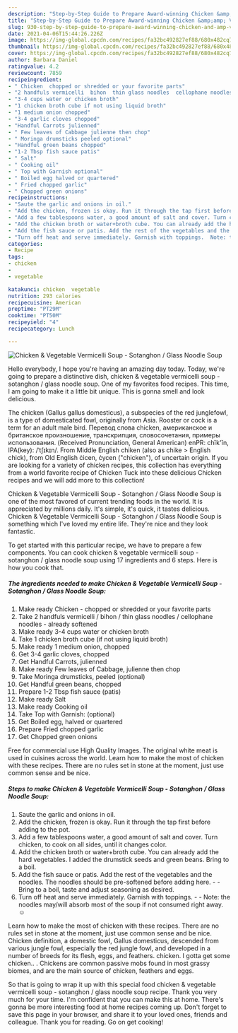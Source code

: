 ```yaml
---
description: "Step-by-Step Guide to Prepare Award-winning Chicken &amp;amp; Vegetable Vermicelli Soup - Sotanghon / Glass Noodle Soup"
title: "Step-by-Step Guide to Prepare Award-winning Chicken &amp;amp; Vegetable Vermicelli Soup - Sotanghon / Glass Noodle Soup"
slug: 930-step-by-step-guide-to-prepare-award-winning-chicken-and-amp-vegetable-vermicelli-soup-sotanghon-glass-noodle-soup
date: 2021-04-06T15:44:26.226Z
image: https://img-global.cpcdn.com/recipes/fa32bc492827ef88/680x482cq70/chicken-vegetable-vermicelli-soup-sotanghon-glass-noodle-soup-recipe-main-photo.jpg
thumbnail: https://img-global.cpcdn.com/recipes/fa32bc492827ef88/680x482cq70/chicken-vegetable-vermicelli-soup-sotanghon-glass-noodle-soup-recipe-main-photo.jpg
cover: https://img-global.cpcdn.com/recipes/fa32bc492827ef88/680x482cq70/chicken-vegetable-vermicelli-soup-sotanghon-glass-noodle-soup-recipe-main-photo.jpg
author: Barbara Daniel
ratingvalue: 4.2
reviewcount: 7859
recipeingredient:
- " Chicken  chopped or shredded or your favorite parts"
- "2 handfuls vermicelli  bihon  thin glass noodles  cellophane noodles  already softened"
- "3-4 cups water or chicken broth"
- "1 chicken broth cube if not using liquid broth"
- "1 medium onion chopped"
- "3-4 garlic cloves chopped"
- "Handful Carrots julienned"
- " Few leaves of Cabbage julienne then chop"
- " Moringa drumsticks peeled optional"
- "Handful green beans chopped"
- "1-2 Tbsp fish sauce patis"
- " Salt"
- " Cooking oil"
- " Top with Garnish optional"
- " Boiled egg halved or quartered"
- " Fried chopped garlic"
- " Chopped green onions"
recipeinstructions:
- "Saute the garlic and onions in oil."
- "Add the chicken, frozen is okay. Run it through the tap first before adding to the pot."
- "Add a few tablespoons water, a good amount of salt and cover. Turn chicken, to cook on all sides, until it changes color."
- "Add the chicken broth or water+broth cube. You can already add the hard vegetables. I added the drumstick seeds and green beans. Bring to a boil."
- "Add the fish sauce or patis. Add the rest of the vegetables and the noodles. The noodles should be pre-softened before adding here.  Bring to a boil, taste and adjust seasoning as desired."
- "Turn off heat and serve immediately. Garnish with toppings.  Note: the noodles may/will absorb most of the soup if not consumed right away. ☺️"
categories:
- Recipe
tags:
- chicken
- 
- vegetable

katakunci: chicken  vegetable 
nutrition: 293 calories
recipecuisine: American
preptime: "PT29M"
cooktime: "PT50M"
recipeyield: "4"
recipecategory: Lunch

---
```



![Chicken &amp; Vegetable Vermicelli Soup - Sotanghon / Glass Noodle Soup](https://img-global.cpcdn.com/recipes/fa32bc492827ef88/680x482cq70/chicken-vegetable-vermicelli-soup-sotanghon-glass-noodle-soup-recipe-main-photo.jpg)

Hello everybody, I hope you're having an amazing day today. Today, we're going to prepare a distinctive dish, chicken &amp; vegetable vermicelli soup - sotanghon / glass noodle soup. One of my favorites food recipes. This time, I am going to make it a little bit unique. This is gonna smell and look delicious.

The chicken (Gallus gallus domesticus), a subspecies of the red junglefowl, is a type of domesticated fowl, originally from Asia. Rooster or cock is a term for an adult male bird. Перевод слова chicken, американское и британское произношение, транскрипция, словосочетания, примеры использования. (Received Pronunciation, General American) enPR: chĭk&#39;ĭn, IPA(key): /ˈtʃɪkɪn/. From Middle English chiken (also as chike &gt; English chick), from Old English ċicen, ċycen (&#34;chicken&#34;), of uncertain origin. If you are looking for a variety of chicken recipes, this collection has everything from a world favorite recipe of Chicken Tuck into these delicious Chicken recipes and we will add more to this collection!

Chicken &amp; Vegetable Vermicelli Soup - Sotanghon / Glass Noodle Soup is one of the most favored of current trending foods in the world. It is appreciated by millions daily. It's simple, it's quick, it tastes delicious. Chicken &amp; Vegetable Vermicelli Soup - Sotanghon / Glass Noodle Soup is something which I've loved my entire life. They're nice and they look fantastic.


To get started with this particular recipe, we have to prepare a few components. You can cook chicken &amp; vegetable vermicelli soup - sotanghon / glass noodle soup using 17 ingredients and 6 steps. Here is how you cook that.

<!--inarticleads1-->

##### The ingredients needed to make Chicken &amp; Vegetable Vermicelli Soup - Sotanghon / Glass Noodle Soup:

1. Make ready  Chicken - chopped or shredded or your favorite parts
1. Take 2 handfuls vermicelli / bihon / thin glass noodles / cellophane noodles - already softened
1. Make ready 3-4 cups water or chicken broth
1. Take 1 chicken broth cube (if not using liquid broth)
1. Make ready 1 medium onion, chopped
1. Get 3-4 garlic cloves, chopped
1. Get Handful Carrots, julienned
1. Make ready  Few leaves of Cabbage, julienne then chop
1. Take  Moringa drumsticks, peeled (optional)
1. Get Handful green beans, chopped
1. Prepare 1-2 Tbsp fish sauce (patis)
1. Make ready  Salt
1. Make ready  Cooking oil
1. Take  Top with Garnish: (optional)
1. Get  Boiled egg, halved or quartered
1. Prepare  Fried chopped garlic
1. Get  Chopped green onions


Free for commercial use High Quality Images. The original white meat is used in cuisines across the world. Learn how to make the most of chicken with these recipes. There are no rules set in stone at the moment, just use common sense and be nice. 

<!--inarticleads2-->

##### Steps to make Chicken &amp; Vegetable Vermicelli Soup - Sotanghon / Glass Noodle Soup:

1. Saute the garlic and onions in oil.
1. Add the chicken, frozen is okay. Run it through the tap first before adding to the pot.
1. Add a few tablespoons water, a good amount of salt and cover. Turn chicken, to cook on all sides, until it changes color.
1. Add the chicken broth or water+broth cube. You can already add the hard vegetables. I added the drumstick seeds and green beans. Bring to a boil.
1. Add the fish sauce or patis. Add the rest of the vegetables and the noodles. The noodles should be pre-softened before adding here. -  - Bring to a boil, taste and adjust seasoning as desired.
1. Turn off heat and serve immediately. Garnish with toppings. -  - Note: the noodles may/will absorb most of the soup if not consumed right away. ☺️


Learn how to make the most of chicken with these recipes. There are no rules set in stone at the moment, just use common sense and be nice. Chicken definition, a domestic fowl, Gallus domesticus, descended from various jungle fowl, especially the red jungle fowl, and developed in a number of breeds for its flesh, eggs, and feathers. chicken. I gotta get some chicken.. . Chickens are common passive mobs found in most grassy biomes, and are the main source of chicken, feathers and eggs. 

So that is going to wrap it up with this special food chicken &amp; vegetable vermicelli soup - sotanghon / glass noodle soup recipe. Thank you very much for your time. I'm confident that you can make this at home. There's gonna be more interesting food at home recipes coming up. Don't forget to save this page in your browser, and share it to your loved ones, friends and colleague. Thank you for reading. Go on get cooking!
